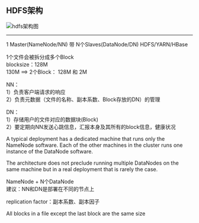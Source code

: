 ## HDFS架构
![hdfs架构图](https://hadoop.apache.org/docs/stable/hadoop-project-dist/hadoop-hdfs/images/hdfsarchitecture.png)

<hr>
1 Master(NameNode/NN)  带 N个Slaves(DataNode/DN)  
HDFS/YARN/HBase  

1个文件会被拆分成多个Block  
blocksize：128M  
130M ==> 2个Block： 128M 和 2M  

NN：  
1）负责客户端请求的响应  
2）负责元数据（文件的名称、副本系数、Block存放的DN）的管理  

DN：  
1）存储用户的文件对应的数据块(Block)  
2）要定期向NN发送心跳信息，汇报本身及其所有的block信息，健康状况  

A typical deployment has a dedicated machine that runs only the NameNode software. 
Each of the other machines in the cluster runs one instance of the DataNode software.

The architecture does not preclude running multiple DataNodes on the same machine 
but in a real deployment that is rarely the case.

NameNode + N个DataNode  
建议：NN和DN是部署在不同的节点上


replication factor：副本系数、副本因子

All blocks in a file except the last block are the same size

